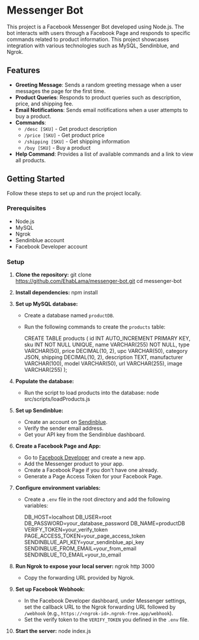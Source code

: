 # Messenger Bot

This project is a Facebook Messenger Bot developed using Node.js. The bot interacts with users through a Facebook Page and responds to specific commands related to product information. This project showcases integration with various technologies such as MySQL, Sendinblue, and Ngrok.

## Features

- **Greeting Message**: Sends a random greeting message when a user messages the page for the first time.
- **Product Queries**: Responds to product queries such as description, price, and shipping fee.
- **Email Notifications**: Sends email notifications when a user attempts to buy a product.
- **Commands**:
  - `/desc [SKU]` - Get product description
  - `/price [SKU]` - Get product price
  - `/shipping [SKU]` - Get shipping information
  - `/buy [SKU]` - Buy a product
- **Help Command**: Provides a list of available commands and a link to view all products.

## Getting Started

Follow these steps to set up and run the project locally.

### Prerequisites

- Node.js
- MySQL
- Ngrok
- Sendinblue account
- Facebook Developer account

### Setup

1. **Clone the repository:**
    git clone https://github.com/EhabLama/messenger-bot.git
    cd messenger-bot

2. **Install dependencies:**
    npm install

3. **Set up MySQL database:**
    - Create a database named `productDB`.
    - Run the following commands to create the `products` table:

      CREATE TABLE products (
        id INT AUTO_INCREMENT PRIMARY KEY,
        sku INT NOT NULL UNIQUE,
        name VARCHAR(255) NOT NULL,
        type VARCHAR(50),
        price DECIMAL(10, 2),
        upc VARCHAR(50),
        category JSON,
        shipping DECIMAL(10, 2),
        description TEXT,
        manufacturer VARCHAR(100),
        model VARCHAR(50),
        url VARCHAR(255),
        image VARCHAR(255)
      );


4. **Populate the database:**
    - Run the script to load products into the database:
      node src/scripts/loadProducts.js

5. **Set up Sendinblue:**
    - Create an account on [Sendinblue](https://www.sendinblue.com/).
    - Verify the sender email address.
    - Get your API key from the Sendinblue dashboard.

6. **Create a Facebook Page and App:**
    - Go to [Facebook Developer](https://developers.facebook.com/) and create a new app.
    - Add the Messenger product to your app.
    - Create a Facebook Page if you don't have one already.
    - Generate a Page Access Token for your Facebook Page.

7. **Configure environment variables:**
    - Create a `.env` file in the root directory and add the following variables:

      DB_HOST=localhost
      DB_USER=root
      DB_PASSWORD=your_database_password
      DB_NAME=productDB
      VERIFY_TOKEN=your_verify_token
      PAGE_ACCESS_TOKEN=your_page_access_token
      SENDINBLUE_API_KEY=your_sendinblue_api_key
      SENDINBLUE_FROM_EMAIL=your_from_email
      SENDINBLUE_TO_EMAIL=your_to_email


8. **Run Ngrok to expose your local server:**
    ngrok http 3000

    - Copy the forwarding URL provided by Ngrok.

9. **Set up Facebook Webhook:**
    - In the Facebook Developer dashboard, under Messenger settings, set the callback URL to the Ngrok forwarding URL followed by `/webhook` (e.g., `https://<ngrok-id>.ngrok-free.app/webhook`).
    - Set the verify token to the `VERIFY_TOKEN` you defined in the `.env` file.

10. **Start the server:**
    node index.js